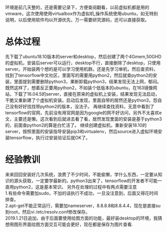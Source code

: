 ﻿---
categories: [深度学习]
tags: [virtual box, ubuntu, python3, pip3, virtualenv, tensorflow]
---
环境是前几天整的，还是需要记录下，方便查阅翻看，以前虚拟机都是用的vmware，这次使用使用virtualbox作为虚拟机,操作系统使用ubuntu，如无特别说明，以后使用软件均以开源优先，万一需要研究源码，还可以直接获取。
# 总体过程
先下载了ubuntu18.10版本的server和desktop，然后创建了两个4Gmem,50GHD的虚拟机，安装后server可以运行，desktop不行，直接删除了desktop，只使用server。开始装两个想的是可以学习使用机群。还是先学习单机，然后查资料，找到了tensorflow中文社区，里面写的需要用python2，然后就查python2的安装，里面提到需要删除python3，果断卸载python3，结果发现无法上网，郁闷。
既然这样了，想着反正要用python2，不如装个低版本的ubuntu，在163镜像网站，下载了16.04.5的server，直接在原来的虚拟机上安装，结果发现无法启动，干脆又重新建了个虚拟机安装。启动后发现，里面自带的居然还是python3，怨自己没有好好找找带python2的版本，没法子。
再继续查找资料，无意中看到了tensorflow的官网，先前没有用官网是因为google的网不好访问，另外不太喜欢e文，主要还是懒。这次看到后就进去看了看，居然发现里面的安装是基于python3的，前面查python2的算是白忙活了。
继续创建虚拟机，重新安装18.10的server，按照里面的安装指导安装pip3和virtualenv，然后source进入虚拟环境安装tensorflow，执行过安装验证后就OK了。
# 经验教训
来来回回安装好几次系统，浪费了不少时间，不能偷懒，学什么东西，一定要从知识的源头获取，一定要学最新的。python3出来了，tensorflow的开发者不可能一直用python2，这是基本常识。
另外在处理的过程中有两点需要注意  
1.有些命令需要加sudo，不加的话执行不成功，一旦没注意到，后面又得花时间排查。  
2.apt-get不能正常运行，需要加nameserver，8.8.8.8和8.8.4.4，现在是直接su 到root，然后vi /etc/resolv.conf修改保存。  
2019.1.21日追加，由于后面要使用绘图方面的功能，最好装desktop的环境，我猜想用图形界面绘图方面交互可能会更好，现在都是保存为图片查看.
